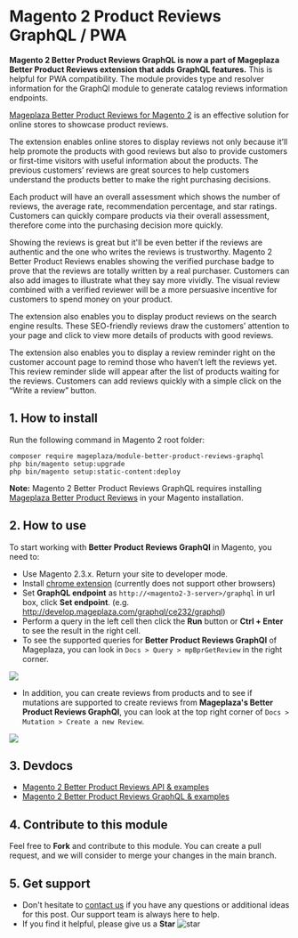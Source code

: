 # Magento 2 Product Reviews GraphQL / PWA

**Magento 2 Better Product Reviews GraphQL is now a part of Mageplaza Better Product Reviews extension that adds GraphQL features.** This is helpful for PWA compatibility. The module provides type and resolver information for the GraphQl module to generate catalog reviews information endpoints.

[Mageplaza Better Product Reviews for Magento 2](https://www.mageplaza.com/magento-2-better-product-reviews/) is an effective solution for online stores to showcase product reviews. 

The extension enables online stores to display reviews not only because it’ll help promote the products with good reviews but also to provide customers or first-time visitors with useful information about the products. The previous customers’ reviews are great sources to help customers understand the products better to make the right purchasing decisions. 

Each product will have an overall assessment which shows the number of reviews, the average rate, recommendation percentage, and star ratings. Customers can quickly compare products via their overall assessment, therefore come into the purchasing decision more quickly. 

Showing the reviews is great but it'll be even better if the reviews are authentic and the one who writes the reviews is trustworthy. Magento 2 Better Product Reviews enables showing the verified purchase badge to prove that the reviews are totally written by a real purchaser. Customers can also add images to illustrate what they say more vividly. The visual review combined with a verified reviewer will be a more persuasive incentive for customers to spend money on your product. 

The extension also enables you to display product reviews on the search engine results. These SEO-friendly reviews draw the customers’ attention to your page and click to view more details of products with good reviews. 

The extension also enables you to display a review reminder right on the customer account page to remind those who haven’t left the reviews yet. This review reminder slide will appear after the list of products waiting for the reviews. Customers can add reviews quickly with a simple click on the “Write a review” button. 

## 1. How to install
Run the following command in Magento 2 root folder:

```
composer require mageplaza/module-better-product-reviews-graphql
php bin/magento setup:upgrade
php bin/magento setup:static-content:deploy
```
**Note:**
Magento 2 Better Product Reviews GraphQL requires installing [Mageplaza Better Product Reviews](https://www.mageplaza.com/magento-2-better-product-reviews/) in your Magento installation. 

## 2. How to use

To start working with **Better Product Reviews GraphQl** in Magento, you need to:

- Use Magento 2.3.x. Return your site to developer mode.
- Install [chrome extension](https://chrome.google.com/webstore/detail/chromeiql/fkkiamalmpiidkljmicmjfbieiclmeij?hl=en) (currently does not support other browsers)
- Set **GraphQL endpoint** as `http://<magento2-3-server>/graphql` in url box, click **Set endpoint**. (e.g. http://develop.mageplaza.com/graphql/ce232/graphql)
- Perform a query in the left cell then click the **Run** button or **Ctrl + Enter** to see the result in the right cell.
- To see the supported queries for **Better Product Reviews GraphQl** of Mageplaza, you can look in `Docs > Query > mpBprGetReview` in the right corner.

![](https://i.imgur.com/cygqEwo.png)

- In addition, you can create reviews from products and to see if mutations are supported to create reviews from **Mageplaza's Better Product Reviews GraphQl**, you can look at the top right corner of `Docs > Mutation > Create a new Review`.

![](https://i.imgur.com/zgmHrt1.png)

## 3. Devdocs
- [Magento 2 Better Product Reviews API & examples](https://documenter.getpostman.com/view/5977924/SWE29gRM?version=latest)
- [Magento 2 Better Product Reviews GraphQL & examples](https://documenter.getpostman.com/view/10589000/TVYGcdFp)

## 4. Contribute to this module
Feel free to **Fork** and contribute to this module. 
You can create a pull request, and we will consider to merge your changes in the main branch. 

## 5. Get support
- Don't hesitate to [contact us](https://www.mageplaza.com/contact.html) if you have any questions or additional ideas for this post. Our support team is always here to help. 
- If you find it helpful, please give us a **Star** ![star](https://i.imgur.com/S8e0ctO.png)

